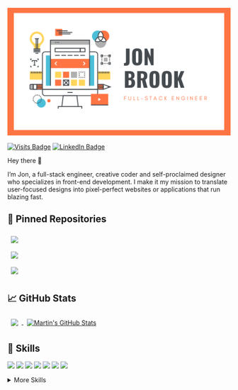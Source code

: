 ![Jon's GitHub Banner](./assets/Banner.png)

[![Visits Badge](https://badges.pufler.dev/visits/jonbrook/jonbrook)](https://jonbrook.dev)
[![LinkedIn Badge](https://img.shields.io/badge/LinkedIn-Profile-informational?style=flat&logo=linkedin&logoColor=white&color=0D76A8)](https://www.linkedin.com/in/jonjbrook/)

Hey there 👋

I’m Jon, a full-stack engineer, creative coder and self-proclaimed designer who specializes in front-end development. I make it my mission to translate user-focused designs into pixel-perfect websites or applications that run blazing fast.

<!-- Want to know more about me? [Check out my portfolio.](https://jonbrook.dev/) -->

## 📌 Pinned Repositories

<a href="https://github.com/jonbrook/munro-bagger">
  <img style="margin:0.5rem" src="https://github-readme-stats.vercel.app/api/pin/?username=jonbrook&repo=munro-bagger&title_color=ffffff&text_color=c9cacc&icon_color=4AB197&bg_color=1A2B34" />
</a>
<br>
<a href="https://github.com/jonbrook/flora">
  <img style="margin:0.5rem" src="https://github-readme-stats.vercel.app/api/pin/?username=jonbrook&repo=flora&title_color=ffffff&text_color=c9cacc&icon_color=4AB197&bg_color=1A2B34" />
</a>
<br>
<a href="https://github.com/jonbrook/Euro-2020-Sweepstake">
  <img style="margin:0.5rem" src="https://github-readme-stats.vercel.app/api/pin/?username=jonbrook&repo=Euro-2020-Sweepstake&title_color=ffffff&text_color=c9cacc&icon_color=4AB197&bg_color=1A2B34" />
</a>

## &#x1f4c8; GitHub Stats
<a href="https://github.com/jonbrook">
  <img align="center" style="margin:0.5rem" src="https://github-readme-stats.vercel.app/api/top-langs/?username=jonbrook&hide=html,css&title_color=ffffff&text_color=c9cacc&icon_color=4AB197&bg_color=1A2B34" />
</a>

<a href="https://github.com/jonbrook">
  <img align="center" style="margin:0.5rem" src="https://github-readme-stats.vercel.app/api?username=jonbrook&show_icons=true&line_height=27&count_private=true&title_color=ffffff&text_color=c9cacc&icon_color=4AB097&bg_color=1A2B34" alt="Martin's GitHub Stats" />
</a>

## 💼 Skills

![](https://img.shields.io/badge/Code-React-informational?style=flat&logo=react&logoColor=white&color=4AB197)
![](https://img.shields.io/badge/Code-Redux-informational?style=flat&logo=Redux&logoColor=white&color=4AB197)
![](https://img.shields.io/badge/Code-Angular-informational?style=flat&logo=angular&logoColor=white&color=4AB197)
![](https://img.shields.io/badge/Code-TypeScript-informational?style=flat&logo=TypeScript&logoColor=white&color=4AB197)
![](https://img.shields.io/badge/Code-JavaScript-informational?style=flat&logo=JavaScript&logoColor=white&color=4AB197)
![](https://img.shields.io/badge/Code-PostgreSQL-informational?style=flat&logo=postgresql&logoColor=white&color=4AB197)
![](https://img.shields.io/badge/Code-MongoDB-informational?style=flat&logo=MongoDB&logoColor=white&color=4AB197)

<details>
<summary>More Skills</summary>

![](https://img.shields.io/badge/Style-CSS-informational?style=flat&logo=css3&logoColor=white&color=4AB197)
![](https://img.shields.io/badge/Style-Tailwind-informational?style=flat&logo=Tailwind-CSS&logoColor=white&color=4AB197)
<br>
![](https://img.shields.io/badge/Test-Jest-informational?style=flat&logo=jest&logoColor=white&color=4AB197)
![](https://img.shields.io/badge/Test-Mocha-informational?style=flat&logo=Mocha&logoColor=white&color=4AB197)
![](https://img.shields.io/badge/Test-Cypress-informational?style=flat&logo=Cypress&logoColor=white&color=4AB197)
<br>
![](https://img.shields.io/badge/Tools-NGINX-informational?style=flat&logo=nginx&logoColor=white&color=4AB197)
![](https://img.shields.io/badge/Tools-Netlify-informational?style=flat&logo=netlify&logoColor=white&color=4AB197)
![](https://img.shields.io/badge/Tools-NPM-informational?style=flat&logo=npm&logoColor=white&color=4AB197)
![](https://img.shields.io/badge/Tools-Postman-informational?style=flat&logo=Postman&logoColor=white&color=4AB197)
![](https://img.shields.io/badge/Tools-GitHub-informational?style=flat&logo=GitHub&logoColor=white&color=4AB197)
![](https://img.shields.io/badge/Tools-Jira-informational?style=flat&logo=Jira-Software&logoColor=white&color=4AB197)

</details>
